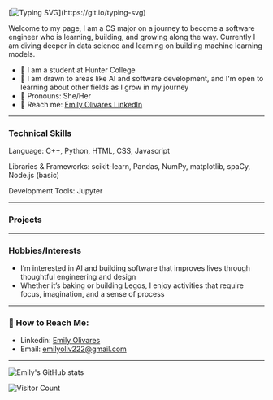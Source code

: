 [![Typing SVG](https://readme-typing-svg.demolab.com/?size=30&color=ff69b4&lines=Hi,+I'm+Emily!;Hi,+I'm+Emily!)](https://git.io/typing-svg)

Welcome to my page, I am a CS major on a journey to become a software engineer who is learning, building, and growing along the way. Currently I am diving deeper in data science and learning on building machine learning models.
- 🌱 I am a student at Hunter College
- 🌸 I am drawn to areas like AI and software development, and I'm open to learning about other fields as I grow in my journey
- 🌺 Pronouns: She/Her
- 🌹 Reach me: [Emily Olivares LinkedIn](https://www.linkedin.com/in/emily-olivares-a201b3324/)
_________________________________________________________________________________________________________________________________________________________________________________________
### Technical Skills 

Language: C++, Python, HTML, CSS, Javascript

Libraries & Frameworks: scikit-learn, Pandas, NumPy, matplotlib, spaCy, Node.js (basic)

Development Tools: Jupyter
_________________________________________________________________________________________________________________________________________________________________________________________
### Projects

_________________________________________________________________________________________________________________________________________________________________________________________
### Hobbies/Interests
- I’m interested in AI and building software that improves lives through thoughtful engineering and design
- Whether it’s baking or building Legos, I enjoy activities that require focus, imagination, and a sense of process
_________________________________________________________________________________________________________________________________________________________________________________________
### 🌷 How to Reach Me:
- Linkedin: [Emily Olivares](https://www.linkedin.com/in/emily-olivares-a201b3324/)
- Email: emilyoliv222@gmail.com
_________________________________________________________________________________________________________________________________________________________________________________________
  ![Emily's GitHub stats](https://github-readme-stats.vercel.app/api?username=EmilyOliv&show_icons=true&theme=radical)

  ![Visitor Count](https://komarev.com/ghpvc/?username=EmilyOliv&color=ff69b4)




